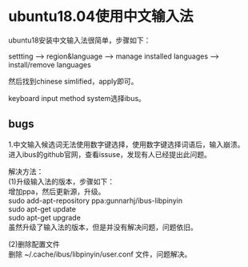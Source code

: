 # ubuntu18.04使用中文输入法    
ubuntu18安装中文输入法很简单，步骤如下：      
    
settting --> region&language --> manage installed languages --> install/remove languages       
    
然后找到chinese simlified，apply即可。      
    
keyboard input method system选择ibus。      
    
## bugs    
1.中文输入候选词无法使用数字键选择，使用数字键选择词语后，输入崩溃。      
进入ibus的github官网，查看issuse，发现有人已经提出此问题。      
    
解决方法：      
(1)升级输入法的版本，步骤如下：      
增加ppa，然后更新源，升级。      
sudo add-apt-repository ppa:gunnarhj/ibus-libpinyin      
sudo apt-get update      
sudo apt-get upgrade      
虽然升级了输入法的版本，但是并没有解决问题，问题依旧。      
    
    
(2)删除配置文件      
删除 ~/.cache/ibus/libpinyin/user.conf 文件，问题解决。      
